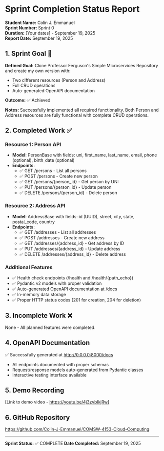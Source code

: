 # Sprint Completion Status Report

**Student Name:** Colin J. Emmanuel  
**Sprint Number:** Sprint 0  
**Duration:** [Your dates] - September 19, 2025  
**Report Date:** September 19, 2025

## 1. Sprint Goal 🎯

**Defined Goal:**
Clone Professor Ferguson's Simple Microservices Repository and create my own version with:
- Two different resources (Person and Address)
- Full CRUD operations
- Auto-generated OpenAPI documentation

**Outcome:** ✅ Achieved

**Notes:** Successfully implemented all required functionality. Both Person and Address resources are fully functional with complete CRUD operations.

## 2. Completed Work ✅

### Resource 1: Person API
- **Model**: PersonBase with fields: uni, first_name, last_name, email, phone (optional), birth_date (optional)
- **Endpoints**:
  - ✅ GET /persons - List all persons
  - ✅ POST /persons - Create new person
  - ✅ GET /persons/{person_id} - Get person by UNI
  - ✅ PUT /persons/{person_id} - Update person
  - ✅ DELETE /persons/{person_id} - Delete person

### Resource 2: Address API  
- **Model**: AddressBase with fields: id (UUID), street, city, state, postal_code, country
- **Endpoints**:
  - ✅ GET /addresses - List all addresses
  - ✅ POST /addresses - Create new address
  - ✅ GET /addresses/{address_id} - Get address by ID
  - ✅ PUT /addresses/{address_id} - Update address
  - ✅ DELETE /addresses/{address_id} - Delete address

### Additional Features
- ✅ Health check endpoints (/health and /health/{path_echo})
- ✅ Pydantic v2 models with proper validation
- ✅ Auto-generated OpenAPI documentation at /docs
- ✅ In-memory data storage
- ✅ Proper HTTP status codes (201 for creation, 204 for deletion)

## 3. Incomplete Work ❌

None - All planned features were completed.

## 4. OpenAPI Documentation

✅ Successfully generated at http://0.0.0.0:8000/docs
- All endpoints documented with proper schemas
- Request/response models auto-generated from Pydantic classes
- Interactive testing interface available

## 5. Demo Recording

[Link to demo video - https://youtu.be/4j3zvbIkjRw]

## 6. GitHub Repository

https://github.com/Colin-J-Emmanuel/COMSW-4153-Cloud-Computing

---

**Sprint Status:** ✅ COMPLETE
**Date Completed:** September 19, 2025